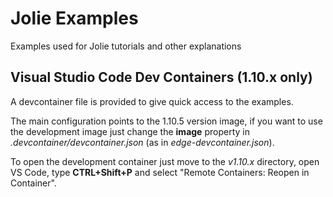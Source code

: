 # Jolie Examples
Examples used for Jolie tutorials and other explanations

## Visual Studio Code Dev Containers (1.10.x only)
A devcontainer file is provided to give quick access to the examples.

The main configuration points to the 1.10.5 version image, if you want to use the development image just change the __image__ property in _.devcontainer/devcontainer.json_ (as in _edge-devcontainer.json_).

To open the development container just move to the _v1.10.x_ directory, open VS Code, type __CTRL+Shift+P__ and select "Remote Containers: Reopen in Container".
